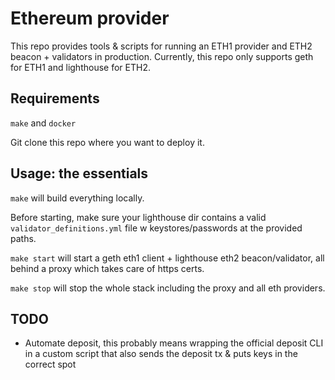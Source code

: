 # Ethereum provider

This repo provides tools & scripts for running an ETH1 provider and ETH2 beacon + validators in production. Currently, this repo only supports geth for ETH1 and lighthouse for ETH2.

## Requirements

`make` and `docker`

Git clone this repo where you want to deploy it.

## Usage: the essentials

`make` will build everything locally.

Before starting, make sure your lighthouse dir contains a valid `validator_definitions.yml` file w keystores/passwords at the provided paths.

`make start` will start a geth eth1 client + lighthouse eth2 beacon/validator, all behind a proxy which takes care of https certs.

`make stop` will stop the whole stack including the proxy and all eth providers.

## TODO

- Automate deposit, this probably means wrapping the official deposit CLI in a custom script that also sends the deposit tx & puts keys in the correct spot
